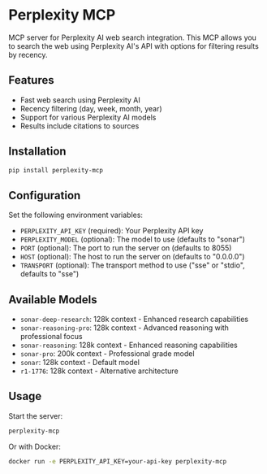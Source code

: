 # Perplexity MCP

MCP server for Perplexity AI web search integration. This MCP allows you to search the web using Perplexity AI's API with options for filtering results by recency.

## Features

- Fast web search using Perplexity AI
- Recency filtering (day, week, month, year)
- Support for various Perplexity AI models
- Results include citations to sources

## Installation

```bash
pip install perplexity-mcp
```

## Configuration

Set the following environment variables:

- `PERPLEXITY_API_KEY` (required): Your Perplexity API key
- `PERPLEXITY_MODEL` (optional): The model to use (defaults to "sonar")
- `PORT` (optional): The port to run the server on (defaults to 8055)
- `HOST` (optional): The host to run the server on (defaults to "0.0.0.0")
- `TRANSPORT` (optional): The transport method to use ("sse" or "stdio", defaults to "sse")

## Available Models

- `sonar-deep-research`: 128k context - Enhanced research capabilities
- `sonar-reasoning-pro`: 128k context - Advanced reasoning with professional focus
- `sonar-reasoning`: 128k context - Enhanced reasoning capabilities
- `sonar-pro`: 200k context - Professional grade model
- `sonar`: 128k context - Default model
- `r1-1776`: 128k context - Alternative architecture

## Usage

Start the server:

```bash
perplexity-mcp
```

Or with Docker:

```bash
docker run -e PERPLEXITY_API_KEY=your-api-key perplexity-mcp
```